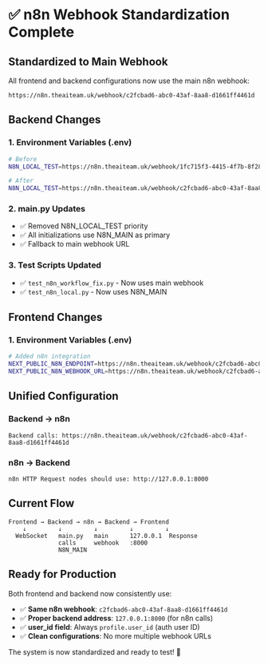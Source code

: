 # ✅ n8n Webhook Standardization Complete

## Standardized to Main Webhook

All frontend and backend configurations now use the main n8n webhook:
```
https://n8n.theaiteam.uk/webhook/c2fcbad6-abc0-43af-8aa8-d1661ff4461d
```

## Backend Changes

### 1. **Environment Variables (.env)**
```bash
# Before
N8N_LOCAL_TEST=https://n8n.theaiteam.uk/webhook/1fc715f3-4415-4f7b-8f28-50630605df9d

# After
N8N_LOCAL_TEST=https://n8n.theaiteam.uk/webhook/c2fcbad6-abc0-43af-8aa8-d1661ff4461d
```

### 2. **main.py Updates**
- ✅ Removed N8N_LOCAL_TEST priority
- ✅ All initializations use N8N_MAIN as primary
- ✅ Fallback to main webhook URL

### 3. **Test Scripts Updated**
- ✅ `test_n8n_workflow_fix.py` - Now uses main webhook
- ✅ `test_n8n_local.py` - Now uses N8N_MAIN

## Frontend Changes

### 1. **Environment Variables (.env)**
```bash
# Added n8n integration
NEXT_PUBLIC_N8N_ENDPOINT=https://n8n.theaiteam.uk/webhook/c2fcbad6-abc0-43af-8aa8-d1661ff4461d
NEXT_PUBLIC_N8N_WEBHOOK_URL=https://n8n.theaiteam.uk/webhook/c2fcbad6-abc0-43af-8aa8-d1661ff4461d
```

## Unified Configuration

### Backend → n8n
```
Backend calls: https://n8n.theaiteam.uk/webhook/c2fcbad6-abc0-43af-8aa8-d1661ff4461d
```

### n8n → Backend  
```
n8n HTTP Request nodes should use: http://127.0.0.1:8000
```

## Current Flow

```
Frontend → Backend → n8n → Backend → Frontend
    ↓         ↓         ↓         ↓         ↓
  WebSocket   main.py   main      127.0.0.1  Response
              calls     webhook   :8000
              N8N_MAIN
```

## Ready for Production

Both frontend and backend now consistently use:
- ✅ **Same n8n webhook**: `c2fcbad6-abc0-43af-8aa8-d1661ff4461d`
- ✅ **Proper backend address**: `127.0.0.1:8000` (for n8n calls)
- ✅ **user_id field**: Always `profile.user_id` (auth user ID)
- ✅ **Clean configurations**: No more multiple webhook URLs

The system is now standardized and ready to test! 🚀